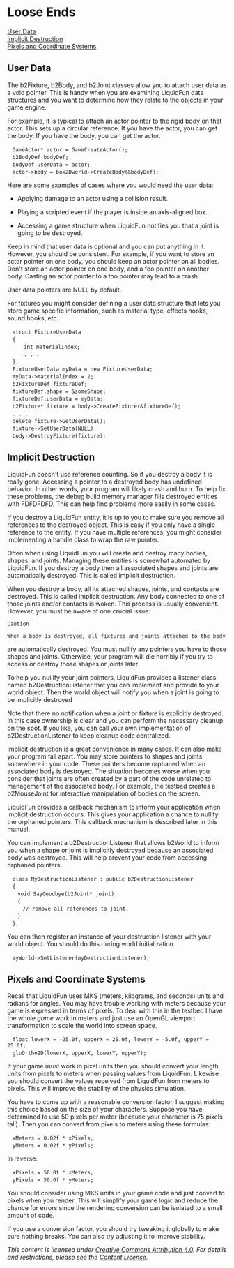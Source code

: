 # Loose Ends

[User Data](#ud)<br/>
[Implicit Destruction](#id)<br/>
[Pixels and Coordinate Systems](#pcs)<br/>

<a name="ud"></a>
## User Data

The b2Fixture, b2Body, and b2Joint classes allow you to attach user data as a
void pointer. This is handy when you are examining LiquidFun data structures
and you want to determine how they relate to the objects in your game engine.

For example, it is typical to attach an actor pointer to the rigid body on
that actor. This sets up a circular reference. If you have the actor, you can
get the body. If you have the body, you can get the actor.

&nbsp;&nbsp;&nbsp;`GameActor* actor = GameCreateActor();`<br/>
&nbsp;&nbsp;&nbsp;`b2BodyDef bodyDef;`<br/>
&nbsp;&nbsp;&nbsp;`bodyDef.userData = actor;`<br/>
&nbsp;&nbsp;&nbsp;`actor->body = box2Dworld->CreateBody(&bodyDef);`<br/>

Here are some examples of cases where you would need the user data:

* Applying damage to an actor using a collision result.

* Playing a scripted event if the player is inside an axis-aligned box.

* Accessing a game structure when LiquidFun notifies you that a joint is going
to be destroyed.

Keep in mind that user data is optional and you can put anything in it.
However, you should be consistent. For example, if you want to store an actor
pointer on one body, you should keep an actor pointer on all bodies. Don't
store an actor pointer on one body, and a foo pointer on another body. Casting
an actor pointer to a foo pointer may lead to a crash.

User data pointers are NULL by default.

For fixtures you might consider defining a user data structure that lets you
store game specific information, such as material type, effects hooks, sound
hooks, etc.

&nbsp;&nbsp;&nbsp;`struct FixtureUserData`<br/>
&nbsp;&nbsp;&nbsp;`{`<br/>
&nbsp;&nbsp;&nbsp;&nbsp;&nbsp;&nbsp;`  int materialIndex;`<br/>
&nbsp;&nbsp;&nbsp;&nbsp;&nbsp;&nbsp;`  . . .`<br/>
&nbsp;&nbsp;&nbsp;`};`<br/>
&nbsp;&nbsp;&nbsp;`FixtureUserData myData = new FixtureUserData;`<br/>
&nbsp;&nbsp;&nbsp;`myData->materialIndex = 2;`<br/>
&nbsp;&nbsp;&nbsp;`b2FixtureDef fixtureDef;`<br/>
&nbsp;&nbsp;&nbsp;`fixtureDef.shape = &someShape;`<br/>
&nbsp;&nbsp;&nbsp;`fixtureDef.userData = myData;`<br/>
&nbsp;&nbsp;&nbsp;`b2Fixture* fixture = body->CreateFixture(&fixtureDef);`<br/>
&nbsp;&nbsp;&nbsp;`. . .`<br/>
&nbsp;&nbsp;&nbsp;`delete fixture->GetUserData();`<br/>
&nbsp;&nbsp;&nbsp;`fixture->SetUserData(NULL);`<br/>
&nbsp;&nbsp;&nbsp;`body->DestroyFixture(fixture);`<br/>

<a name="id"></a>
## Implicit Destruction

LiquidFun doesn't use reference counting. So if you destroy a body it is
really gone. Accessing a pointer to a destroyed body has undefined behavior.
In other words, your program will likely crash and burn. To help fix these
problems, the debug build memory manager fills destroyed entities with
FDFDFDFD. This can help find problems more easily in some cases.

If you destroy a LiquidFun entity, it is up to you to make sure you remove all
references to the destroyed object. This is easy if you only have a single
reference to the entity. If you have multiple references, you might consider
implementing a handle class to wrap the raw pointer.

Often when using LiquidFun you will create and destroy many bodies, shapes,
and joints. Managing these entities is somewhat automated by LiquidFun. If you
destroy a body then all associated shapes and joints are automatically
destroyed. This is called implicit destruction.

When you destroy a body, all its attached shapes, joints, and contacts are
destroyed. This is called implicit destruction. Any body connected to one of
those joints and/or contacts is woken. This process is usually convenient.
However, you must be aware of one crucial issue:

	Caution
	
	When a body is destroyed, all fixtures and joints attached to the body
are automatically destroyed. You must nullify any pointers you have to those
shapes and joints. Otherwise, your program will die horribly if you try to
access or destroy those shapes or joints later.



To help you nullify your joint pointers, LiquidFun provides a listener class
named b2DestructionListener that you can implement and provide to your world
object. Then the world object will notify you when a joint is going to be
implicitly destroyed

 Note that there no notification when a joint or fixture is explicitly
destroyed. In this case ownership is clear and you can perform the necessary
cleanup on the spot. If you like, you can call your own implementation of
b2DestructionListener to keep cleanup code centralized.

Implicit destruction is a great convenience in many cases. It can also make
your program fall apart. You may store pointers to shapes and joints somewhere
in your code. These pointers become orphaned when an associated body is
destroyed. The situation becomes worse when you consider that joints are often
created by a part of the code unrelated to management of the associated body.
For example, the testbed creates a b2MouseJoint for interactive manipulation
of bodies on the screen.

LiquidFun provides a callback mechanism to inform your application when
implicit destruction occurs. This gives your application a chance to nullify
the orphaned pointers. This callback mechanism is described later in this
manual.

You can implement a b2DestructionListener that allows b2World to inform you
when a shape or joint is implicitly destroyed because an associated body was
destroyed. This will help prevent your code from accessing orphaned pointers.

&nbsp;&nbsp;&nbsp;`class MyDestructionListener : public
b2DestructionListener`<br/>
&nbsp;&nbsp;&nbsp;`{`<br/>
&nbsp;&nbsp;&nbsp;&nbsp;&nbsp;&nbsp;`void SayGoodbye(b2Joint* joint)`<br/>
&nbsp;&nbsp;&nbsp;&nbsp;&nbsp;&nbsp;`{`<br/>
&nbsp;&nbsp;&nbsp;&nbsp;&nbsp;&nbsp;&nbsp;&nbsp;&nbsp;`// remove all
references to joint.`<br/>
&nbsp;&nbsp;&nbsp;&nbsp;&nbsp;&nbsp;`}`<br/>
&nbsp;&nbsp;&nbsp;`};`<br/>

You can then register an instance of your destruction listener with your world
object. You should do this during world initialization.

&nbsp;&nbsp;&nbsp;`myWorld->SetListener(myDestructionListener);`

<a name="pcs"></a>
## Pixels and Coordinate Systems

Recall that LiquidFun uses MKS (meters, kilograms, and seconds) units and
radians for angles. You may have trouble working with meters because your game
is expressed in terms of pixels. To deal with this in the testbed I have the
whole *game* work in meters and just use an OpenGL viewport transformation to
scale the world into screen space.

&nbsp;&nbsp;&nbsp;`float lowerX = -25.0f, upperX = 25.0f, lowerY = -5.0f,
upperY = 25.0f;`<br/>
&nbsp;&nbsp;&nbsp;`gluOrtho2D(lowerX, upperX, lowerY, upperY);`<br/>

If your game must work in pixel units then you should convert your length
units from pixels to meters when passing values from LiquidFun. Likewise you
should convert the values received from LiquidFun from meters to pixels. This
will improve the stability of the physics simulation.

You have to come up with a reasonable conversion factor. I suggest making this
choice based on the size of your characters. Suppose you have determined to
use 50 pixels per meter (because your character is 75 pixels tall). Then you
can convert from pixels to meters using these formulas:

&nbsp;&nbsp;&nbsp;`xMeters = 0.02f * xPixels;`<br/>
&nbsp;&nbsp;&nbsp;`yMeters = 0.02f * yPixels;`<br/>

In reverse:

&nbsp;&nbsp;&nbsp;`xPixels = 50.0f * xMeters;`<br/>
&nbsp;&nbsp;&nbsp;`yPixels = 50.0f * yMeters;`<br/>

You should consider using MKS units in your game code and just convert to
pixels when you render. This will simplify your game logic and reduce the
chance for errors since the rendering conversion can be isolated to a small
amount of code.

If you use a conversion factor, you should try tweaking it globally to make
sure nothing breaks. You can also try adjusting it to improve stability.


*This content is licensed under
[Creative Commons Attribution 4.0](http://creativecommons.org/licenses/by/4.0/legalcode).
For details and restrictions, please see the
[Content License](md__content_license.html).*
